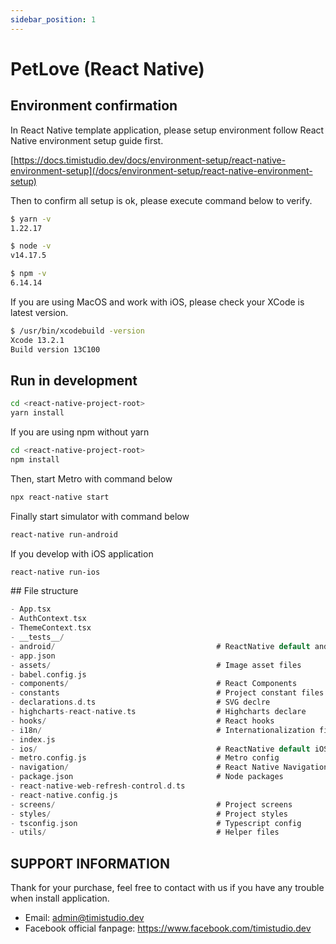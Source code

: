 ```yaml
---
sidebar_position: 1
---
```


# PetLove (React Native)

## Environment confirmation

In React Native template application, please setup environment follow React Native environment setup guide first.

[https://docs.timistudio.dev/docs/environment-setup/react-native-environment-setup](/docs/environment-setup/react-native-environment-setup)

Then to confirm all setup is ok, please execute command below to verify.

```bash
$ yarn -v
1.22.17

$ node -v
v14.17.5

$ npm -v
6.14.14
```

If you are using MacOS and work with iOS, please check your XCode is latest version.

```bash
$ /usr/bin/xcodebuild -version
Xcode 13.2.1
Build version 13C100
```

## Run in development

```bash
cd <react-native-project-root>
yarn install
```

If you are using npm without yarn

```bash
cd <react-native-project-root>
npm install
```

Then, start Metro with command below

```bash
npx react-native start
```

Finally start simulator with command below

```bash
react-native run-android
```

If you develop with iOS application

```bash
react-native run-ios
```

<div style="page-break-after: always;"></div>
## File structure

```c
- App.tsx
- AuthContext.tsx
- ThemeContext.tsx
- __tests__/
- android/                                    # ReactNative default android files
- app.json
- assets/                                     # Image asset files
- babel.config.js
- components/                                 # React Components
- constants                                   # Project constant files
- declarations.d.ts                           # SVG declre
- highcharts-react-native.ts                  # Highcharts declare
- hooks/                                      # React hooks
- i18n/                                       # Internationalization files
- index.js
- ios/                                        # ReactNative default iOS files
- metro.config.js                             # Metro config
- navigation/                                 # React Native Navigations
- package.json                                # Node packages
- react-native-web-refresh-control.d.ts
- react-native.config.js
- screens/                                    # Project screens
- styles/                                     # Project styles
- tsconfig.json                               # Typescript config
- utils/                                      # Helper files
```

## SUPPORT INFORMATION

Thank for your purchase, feel free to contact with us if you have any trouble when install application.

- Email: admin@timistudio.dev
- Facebook official fanpage: <https://www.facebook.com/timistudio.dev>
